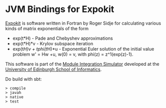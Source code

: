JVM Bindings for Expokit
========================

[Expokit] is software written in Fortran by Roger Sidje for
calculating various kinds of matrix exponentials of the 
form

   * exp(t*H) - Pade and Chebyshev approximations
   * exp(t*H)*v - Krylov subspace iteration
   * exp(t*H)*v + t*phi(t*H)*u - Exponential Euler solution
     of the initial value problem w' = Hw +u, w(0) = v, with
     phi(z) = z^1(exp(z)-1).

This software is part of the [Module Integration Simulator]
developed at the [University of Edinburgh School of Informatics].

Do build with sbt:

~~~~~
> compile
> javah
> native
> test
~~~~~

[Expokit]: http://www.maths.uq.edu.au/expokit/
[Module Integration Simulator]: https://edinburgh-rbm.github.io/
[University of Edinburgh School of Informatics]: http://www.inf.ed.ac.uk/
